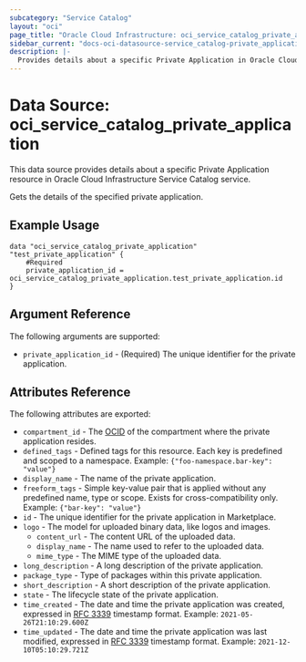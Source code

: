 ```yaml
---
subcategory: "Service Catalog"
layout: "oci"
page_title: "Oracle Cloud Infrastructure: oci_service_catalog_private_application"
sidebar_current: "docs-oci-datasource-service_catalog-private_application"
description: |-
  Provides details about a specific Private Application in Oracle Cloud Infrastructure Service Catalog service
---
```


# Data Source: oci_service_catalog_private_application
This data source provides details about a specific Private Application resource in Oracle Cloud Infrastructure Service Catalog service.

Gets the details of the specified private application.

## Example Usage

```hcl
data "oci_service_catalog_private_application" "test_private_application" {
	#Required
	private_application_id = oci_service_catalog_private_application.test_private_application.id
}
```

## Argument Reference

The following arguments are supported:

* `private_application_id` - (Required) The unique identifier for the private application.


## Attributes Reference

The following attributes are exported:

* `compartment_id` - The [OCID](https://docs.cloud.oracle.com/iaas/Content/General/Concepts/identifiers.htm) of the compartment where the private application resides. 
* `defined_tags` - Defined tags for this resource. Each key is predefined and scoped to a namespace. Example: `{"foo-namespace.bar-key": "value"}` 
* `display_name` - The name of the private application.
* `freeform_tags` - Simple key-value pair that is applied without any predefined name, type or scope. Exists for cross-compatibility only. Example: `{"bar-key": "value"}` 
* `id` - The unique identifier for the private application in Marketplace.
* `logo` - The model for uploaded binary data, like logos and images.
	* `content_url` - The content URL of the uploaded data.
	* `display_name` - The name used to refer to the uploaded data.
	* `mime_type` - The MIME type of the uploaded data.
* `long_description` - A long description of the private application.
* `package_type` - Type of packages within this private application.
* `short_description` - A short description of the private application.
* `state` - The lifecycle state of the private application.
* `time_created` - The date and time the private application was created, expressed in [RFC 3339](https://tools.ietf.org/html/rfc3339) timestamp format.  Example: `2021-05-26T21:10:29.600Z` 
* `time_updated` - The date and time the private application was last modified, expressed in [RFC 3339](https://tools.ietf.org/html/rfc3339) timestamp format.  Example: `2021-12-10T05:10:29.721Z` 

